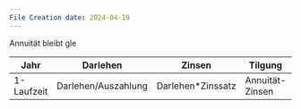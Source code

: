 ```yaml
---
File Creation date: 2024-04-19
---
```

Annuität bleibt gle

| Jahr       | Darlehen            | Zinsen            | Tilgung         | Annuität      |
| ---------- | ------------------- | ----------------- | --------------- | ------------- |
| 1-Laufzeit | Darlehen/Auszahlung | Darlehen*Zinssatz | Annuität-Zinsen | Bleibt Gleich |
